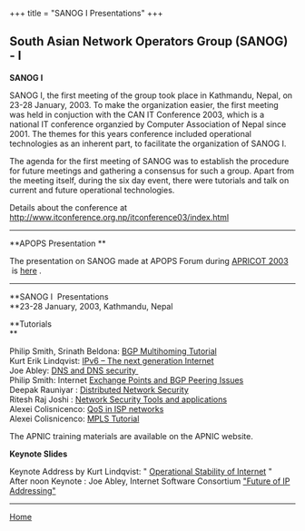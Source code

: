 +++
title = "SANOG I Presentations"
+++

South Asian Network Operators Group (SANOG) - I
-----------------------------------------------

**SANOG I**

SANOG I, the first meeting of the group took place in Kathmandu, Nepal,
on 23-28 January, 2003. To make the organization easier, the first
meeting was held in conjuction with the CAN IT Conference 2003, which is
a national IT conference organzied by Computer Association of Nepal
since 2001. The themes for this years conference included operational
technologies as an inherent part, to facilitate the organization of
SANOG I.

The agenda for the first meeting of SANOG was to establish the procedure
for future meetings and gathering a consensus for such a group. Apart
from the meeting itself, during the six day event, there were tutorials
and talk on current and future operational technologies. 

Details about the conference at 
<http://www.itconference.org.np/itconference03/index.html>

------------------------------------------------------------------------

**APOPS Presentation **

The presentation on SANOG made at APOPS Forum during [APRICOT
2003](http://www.apricot2003.net)    is [here](sanogslides.pdf) . 

------------------------------------------------------------------------

**SANOG I  Presentations  
**23-28 January, 2003, Kathmandu, Nepal  

**Tutorials  
**

Philip Smith, Srinath Beldona: [BGP Multihoming
Tutorial](bgpintroduction.pdf)  
Kurt Erik Lindqvist: [IPv6 – The next generation
Internet](ipv6-tutorial.tar.gz)  
Joe Abley: [DNS and DNS security ](dnstrain.pdf)    
Philip Smith: Internet [Exchange Points and BGP Peering
Issues](https://www.sanog.org/sanog1/multihoming.pdf)  
Deepak Rauniyar : [Distributed Network Security](networksecurity1.ppt)  
Ritesh Raj Joshi : [Network Security Tools and
applications](networksecurity2.ppt)  
Alexei Colisnicenco: [QoS in ISP
networks](https://www.sanog.org/sanog1/qosslides.pdf)  
Alexei Colisnicenco: [MPLS Tutorial](mplsslides.pdf)  

The APNIC training materials are available on the APNIC website.

**Keynote Slides**

Keynote Address by Kurt Lindqvist: " [Operational Stability of
Internet](operationalstability.ppt) "  
After noon Keynote : Joe Abley, Internet Software Consortium ["Future of
IP Addressing"](ipaddr.pdf)

------------------------------------------------------------------------

[Home](../index.html)  
